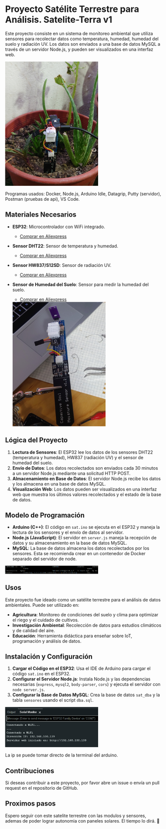 


# Proyecto Satélite Terrestre para Análisis. Satelite-Terra v1

Este proyecto consiste en un sistema de monitoreo ambiental que utiliza sensores para recolectar datos como temperatura, humedad, humedad del suelo y radiación UV. Los datos son enviados a una base de datos MySQL a través de un servidor Node.js, y pueden ser visualizados en una interfaz web.


<img src="media/foto3(maceta).jpg" width="300">


Programas usados: Docker, Node.js, Arduino Idle, Datagrip, Putty (servidor), Postman (pruebas de api), VS Code.

## Materiales Necesarios

- **ESP32**: Microcontrolador con WiFi integrado.
  - [Comprar en Aliexpress](https://es.aliexpress.com/item/1005007205044247.html?spm=a2g0o.productlist.main.5.57cf72b2mg31xQ&algo_pvid=87659b11-ec04-4ffc-ac20-94f563565ee4&pdp_ext_f=%7B%22order%22%3A%221090%22%2C%22eval%22%3A%221%22%7D&utparam-url=scene%3Asearch%7Cquery_from%3A)
  
- **Sensor DHT22**: Sensor de temperatura y humedad.
  - [Comprar en Aliexpress](https://es.aliexpress.com/item/1005007171350003.html?spm=a2g0o.productlist.main.13.219fPSqKPSqKfn&algo_pvid=a1f80de2-facd-407e-8010-b9f2bd8e305c&pdp_ext_f=%7B%22order%22%3A%221487%22%2C%22eval%22%3A%221%22%2C%22orig_sl_item_id%22%3A%221005007171350003%22%2C%22orig_item_id%22%3A%221005006953306942%22%7D&utparam-url=scene%3Asearch%7Cquery_from%3A)
  
- **Sensor HW837/S12SD**: Sensor de radiación UV.
  - [Comprar en Aliexpress](https://es.aliexpress.com/item/1005006947917783.html?spm=a2g0o.productlist.main.5.34ff2acfOPnbBa&algo_pvid=3d116449-c3c2-4917-9ecf-a9a2b2c370fd&pdp_ext_f=%7B%22order%22%3A%2230%22%2C%22eval%22%3A%221%22%7D&utparam-url=scene%3Asearch%7Cquery_from%3A)
  
- **Sensor de Humedad del Suelo**: Sensor para medir la humedad del suelo.
  - [Comprar en Aliexpress](https://es.aliexpress.com/item/1005005202930632.html?spm=a2g0o.productlist.main.5.166a7fccBc9tqr&algo_pvid=7cb4208f-daa0-45dd-a04e-a5e1c7facd04&pdp_ext_f=%7B%22order%22%3A%22611%22%2C%22eval%22%3A%221%22%7D&utparam-url=scene%3Asearch%7Cquery_from%3A)

  <img src="media/foto2.jpg" width="300">


## Lógica del Proyecto

1. **Lectura de Sensores**: El ESP32 lee los datos de los sensores DHT22 (temperatura y humedad), HW837 (radiación UV) y el sensor de humedad del suelo.
2. **Envío de Datos**: Los datos recolectados son enviados cada 30 minutos a un servidor Node.js mediante una solicitud HTTP POST.
3. **Almacenamiento en Base de Datos**: El servidor Node.js recibe los datos y los almacena en una base de datos MySQL.
4. **Visualización Web**: Los datos pueden ser visualizados en una interfaz web que muestra los últimos valores recolectados y el estado de la base de datos.

## Modelo de Programación

- **Arduino (C++)**: El código en `sat.ino` se ejecuta en el ESP32 y maneja la lectura de los sensores y el envío de datos al servidor.
- **Node.js (JavaScript)**: El servidor en `server.js` maneja la recepción de datos y su almacenamiento en la base de datos MySQL.
- **MySQL**: La base de datos almacena los datos recolectados por los sensores. Esta se recomienda crear en un contenedor de Docker separado del servidor de node.

<img src="media/docker.png" width="300">


## Usos

Este proyecto fue ideado como un satélite terrestre para el análisis de datos ambientales. Puede ser utilizado en:

- **Agricultura**: Monitoreo de condiciones del suelo y clima para optimizar el riego y el cuidado de cultivos.
- **Investigación Ambiental**: Recolección de datos para estudios climáticos y de calidad del aire.
- **Educación**: Herramienta didáctica para enseñar sobre IoT, programación y análisis de datos.

## Instalación y Configuración

1. **Cargar el Código en el ESP32**: Usa el IDE de Arduino para cargar el código `sat.ino` en el ESP32.
2. **Configurar el Servidor Node.js**: Instala Node.js y las dependencias necesarias (`express`, `mysql2`, `body-parser`, `cors`) y ejecuta el servidor con `node server.js`.
3. **Configurar la Base de Datos MySQL**: Crea la base de datos `sat_dba` y la tabla `sensores` usando el script `dba.sql`.

<img src="media/serial-arduino.png" width="300">

La ip se puede tomar directo de la terminal del arduino. 

## Contribuciones

Si deseas contribuir a este proyecto, por favor abre un issue o envía un pull request en el repositorio de GitHub.

## Proximos pasos

Espero seguir con este satelite terrestre con las modulos y sensores, ademas de poder lograr autonomia con paneles solares. El tiempo lo dirá. 🦖
